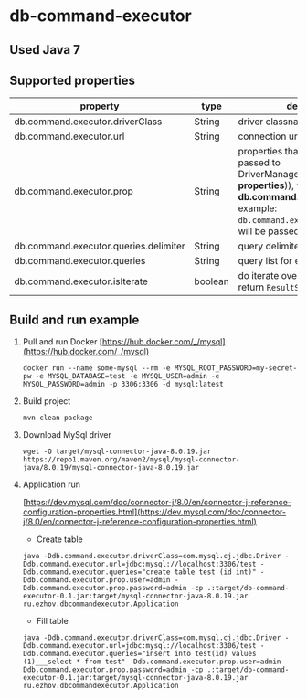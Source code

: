 # db-command-executor

## Used Java 7

## Supported properties

|property                             |type     |description  |
|-------------------------------------|---------|-------------|
|db.command.executor.driverClass      | String  |driver classname
|db.command.executor.url              | String  |connection url
|db.command.executor.prop             | String  |properties that will be directly passed to DriverManager.getConnection(url, **properties**)), without **db.command.executor.prop**, example: ```db.command.executor.prop.user``` - will be passed **user** 
|db.command.executor.queries.delimiter| String  |query delimiter, default ```___```
|db.command.executor.queries          | String  |query list for execution
|db.command.executor.isIterate        | boolean |do iterate over ```ResultSet``` if query return ```ResultSet```

## Build and run example

1. Pull and run Docker
    [https://hub.docker.com/_/mysql](https://hub.docker.com/_/mysql)

    ```shell script
    docker run --name some-mysql --rm -e MYSQL_ROOT_PASSWORD=my-secret-pw -e MYSQL_DATABASE=test -e MYSQL_USER=admin -e MYSQL_PASSWORD=admin -p 3306:3306 -d mysql:latest
    ```

1. Build project

    ```shell script
    mvn clean package
    ```

1. Download MySql driver

    ```shell script
    wget -O target/mysql-connector-java-8.0.19.jar https://repo1.maven.org/maven2/mysql/mysql-connector-java/8.0.19/mysql-connector-java-8.0.19.jar 
    ```
1. Application run
    
    [https://dev.mysql.com/doc/connector-j/8.0/en/connector-j-reference-configuration-properties.html](https://dev.mysql.com/doc/connector-j/8.0/en/connector-j-reference-configuration-properties.html)

    - Create table
    
    ```shell script
    java -Ddb.command.executor.driverClass=com.mysql.cj.jdbc.Driver -Ddb.command.executor.url=jdbc:mysql://localhost:3306/test -Ddb.command.executor.queries="create table test (id int)" -Ddb.command.executor.prop.user=admin -Ddb.command.executor.prop.password=admin -cp .:target/db-command-executor-0.1.jar:target/mysql-connector-java-8.0.19.jar ru.ezhov.dbcommandexecutor.Application
    ```

    - Fill table
   
    ```shell script
    java -Ddb.command.executor.driverClass=com.mysql.cj.jdbc.Driver -Ddb.command.executor.url=jdbc:mysql://localhost:3306/test -Ddb.command.executor.queries="insert into test(id) values (1)___select * from test" -Ddb.command.executor.prop.user=admin -Ddb.command.executor.prop.password=admin -cp .:target/db-command-executor-0.1.jar:target/mysql-connector-java-8.0.19.jar ru.ezhov.dbcommandexecutor.Application
    ```
